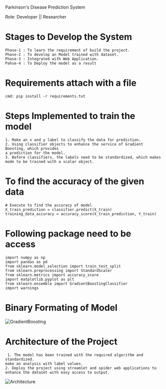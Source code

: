 Parkinson's Disease Prediction System

Role: Developer || Researcher

# Stages to Develop the System
    Phase-1 : To learn the requirement of build the project.
    Phase-2 : To develop an Model trained with dataset.
    Phase-3 : Integrated with Web Application.
    Pahse-4 : To Deploy the model as a result

# Requirements attach with a file 
    cmd: pip install -r requirements.txt
    
# Steps Implemented to train the model
    1. Make an x and y label to classify the data for prediction.
    2. Using classifier objects to enhance the service of Gradient Boosting, which provides
    a prediction for the model.
    3. Before classifiers, the labels need to be standardized, which makes
    mode to be trained with a scalar object.

# To find the accuracy of the given data
    # Execute to find the accuracy of model
    X_train_prediction = classifier.predict(X_train)
    training_data_accuracy = accuracy_score(X_train_prediction, Y_train)

# Following package need to be access
    import numpy as np
    import pandas as pd
    from sklearn.model_selection import train_test_split
    from sklearn.preprocessing import StandardScaler
    from sklearn.metrics import accuracy_score
    import matplotlib.pyplot as plt
    from sklearn.ensemble import GradientBoostingClassifier
    import warnings

# Binary Formating of Model
![GradientBoosting](https://github.com/NithinU2802/Diabetes_parkinson-Disease-Prediction/assets/106614289/7b4f5eac-ffef-465b-a82c-bd985f187f93)


# Architecture of the Project
     1. The model has been trained with the required algorithm and standardized.
    make an analysis with label values.
    2. Deploy the project using streamlet and spider web applications to 
    enhance the dataset with easy access to output.

![Architecture](https://github.com/NithinU2802/Diabetes_parkinson-Disease-Prediction/assets/106614289/baf5c046-edd3-4fa0-8251-4752ce17a478)
